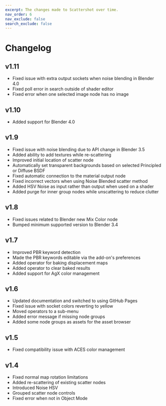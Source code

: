 ```yaml
---
excerpt: The changes made to Scattershot over time.
nav_order: 6
nav_exclude: false
search_exclude: false
---
```


# Changelog

## v1.11
- Fixed issue with extra output sockets when noise blending in Blender 4.0
- Fixed poll error in search outside of shader editor
- Fixed error when one selected image node has no image

## v1.10
- Added support for Blender 4.0

## v1.9
- Fixed issue with noise blending due to API change in Blender 3.5
- Added ability to add textures while re-scattering
- Improved initial location of scatter node
- Automatically set transparent backgrounds based on selected Principled or Diffuse BSDF
- Fixed automatic connection to the material output node
- Fixed incorrect vectors when using Noise Blended scatter method
- Added HSV Noise as input rather than output when used on a shader
- Added purge for inner group nodes while unscattering to reduce clutter

## v1.8
- Fixed issues related to Blender new Mix Color node
- Bumped minimum supported version to Blender 3.4

## v1.7
- Improved PBR keyword detection
- Made the PBR keywords editable via the add-on's preferences
- Added operator for baking displacement maps
- Added operator to clear baked results
- Added support for AgX color management

## v1.6
- Updated documentation and switched to using GitHub Pages
- Fixed issue with socket colors reverting to yellow
- Moved operators to a sub-menu
- Added error message if missing node groups
- Added some node groups as assets for the asset browser

## v1.5
- Fixed compatibility issue with ACES color management

## v1.4
- Fixed normal map rotation limitations
- Added re-scattering of existing scatter nodes
- Introduced Noise HSV
- Grouped scatter node controls
- Fixed error when not in Object Mode